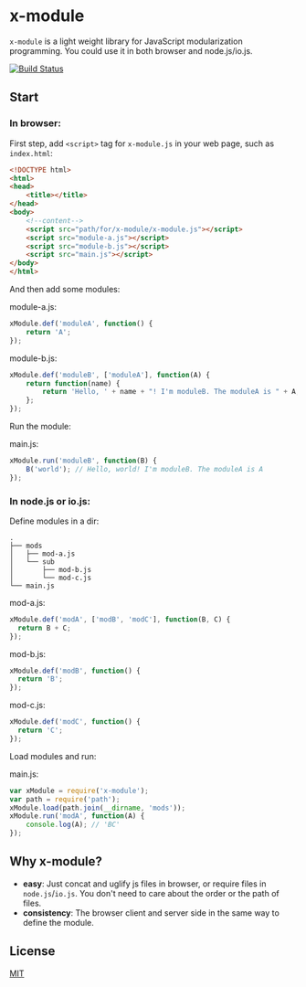 # x-module
`x-module` is a light weight library for JavaScript modularization programming. You could use it in both browser and node.js/io.js.

[![Build Status](https://travis-ci.org/iMumuMua/x-module.svg?branch=master)](https://travis-ci.org/iMumuMua/x-module)

## Start
### In browser:
First step, add `<script>` tag for `x-module.js` in your web page, such as `index.html`:
```html
<!DOCTYPE html>
<html>
<head>
    <title></title>
</head>
<body>
    <!--content-->
    <script src="path/for/x-module/x-module.js"></script>
    <script src="module-a.js"></script>
    <script src="module-b.js"></script>
    <script src="main.js"></script>
</body>
</html>
```

And then add some modules:

module-a.js:
```js
xModule.def('moduleA', function() {
    return 'A';
});
```

module-b.js:
```js
xModule.def('moduleB', ['moduleA'], function(A) {
    return function(name) {
        return 'Hello, ' + name + "! I'm moduleB. The moduleA is " + A;
    };
});
```

Run the module:

main.js:
```js
xModule.run('moduleB', function(B) {
    B('world'); // Hello, world! I'm moduleB. The moduleA is A
});
```

### In node.js or io.js:

Define modules in a dir:
```
.
├── mods
│   ├── mod-a.js
│   └── sub
│       ├── mod-b.js
│       └── mod-c.js
└── main.js
```

mod-a.js:
```js
xModule.def('modA', ['modB', 'modC'], function(B, C) {
  return B + C;
});
```

mod-b.js:
```js
xModule.def('modB', function() {
  return 'B';
});
```

mod-c.js:
```js
xModule.def('modC', function() {
  return 'C';
});
```

Load modules and run:

main.js:
```js
var xModule = require('x-module');
var path = require('path');
xModule.load(path.join(__dirname, 'mods'));
xModule.run('modA', function(A) {
    console.log(A); // 'BC'
});
```

## Why x-module?
* **easy**: Just concat and uglify js files in browser, or require files in `node.js`/`io.js`. You don't need to care about the order or the path of files.
* **consistency**: The browser client and server side in the same way to define the module.

## License
[MIT](./LICENSE)

